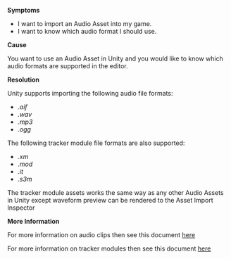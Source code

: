 

**Symptoms**


- I want to import an Audio Asset into my game.
- I want to know which audio format I should use.



**Cause**



You want to use an Audio Asset in Unity and you would like to know which audio formats are supported in the editor.



**Resolution**



Unity supports importing the following audio file formats:


- *.aif*
- *.wav*
- *.mp3*
- *.ogg*



The following tracker module file formats are also supported:


- *.xm*
- *.mod*
- *.it*
- *.s3m*



The tracker module assets works the same way as any other Audio Assets in Unity except waveform preview can be rendered to the Asset Import Inspector



**More Information**



For more information on audio clips then see this document [here](http://docs.unity3d.com/Manual/class-AudioClip.html)



For more information on tracker modules then see this document [here](http://docs.unity3d.com/Manual/TrackerModules.html)





